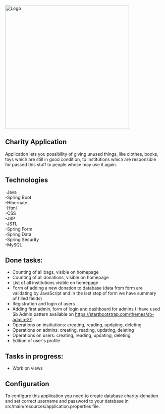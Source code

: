 <img alt="Logo" src="http://coderslab.pl/svg/logo-coderslab.svg" width="400">

## Charity Application
Application lets you possibility of giving unused things, like clothes, books, toys which are still 
in good condition, to institutions which are responsible for passed this stuff to people whose may use it again.

## Technologies

-Java <br>
-Spring Boot <br>
-Hibernate <br>
-Html <br>
-CSS <br>
-JSP <br>
-JSTL <br>
-Spring Form <br>
-Spring Data <br>
-Spring Security <br>
-MySQL

## Done tasks:

- Counting of all bags, visible on homepage
- Counting of all donations, visible on homepage
- List of all institutions visible on homepage
- Form of adding a new donation to database (data from form are validating by JavaScript and in the last step of form we have summary of filled fields)
- Registration and login of users
- Adding first admin, form of login and dashboard for admins (I have used Sb Admin pattern available on https://startbootstrap.com/themes/sb-admin-2/)
- Operations on institutions: creating, reading, updating, deleting
- Operations on admins: creating, reading, updating, deleting
- Operations on users: creating, reading, updating, deleting
- Edition of user's profile

## Tasks in progress:

- Work on views


## Configuration
To configure this application you need to create database charity-donation and set correct username and password to your database in 
src/main/resources/application.properties file.
